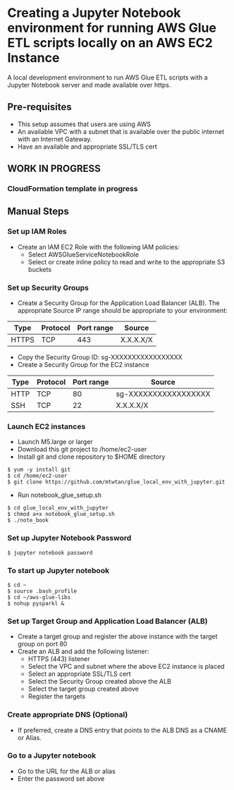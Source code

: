 # Creating a Jupyter Notebook environment for running AWS Glue ETL scripts locally on an AWS EC2 Instance
A local development environment to run AWS Glue ETL scripts with a Jupyter Notebook server and made available over https.

## Pre-requisites
- This setup assumes that users are using AWS
- An available VPC with a subnet that is available over the public internet with an Internet Gateway.
- Have an available and appropriate SSL/TLS cert

## WORK IN PROGRESS
### CloudFormation template in progress

## Manual Steps

### Set up IAM Roles
- Create an IAM EC2 Role with the following IAM policies:
  - Select AWSGlueServiceNotebookRole 
  - Select or create inline policy to read and write to the appropriate S3 buckets

### Set up Security Groups
- Create a Security Group for the Application Load Balancer (ALB). The appropriate Source IP range should be appropriate to your environment:

Type | Protocol | Port range | Source
---- | -------- | ---------- | ------ 
HTTPS | TCP | 443 | X.X.X.X/X

  - Copy the Security Group ID: sg-XXXXXXXXXXXXXXXXX 
- Create a Security Group for the EC2 instance

Type | Protocol | Port range | Source
---- | -------- | ---------- | ------ 
HTTP | TCP | 80 | sg-XXXXXXXXXXXXXXXXX 
SSH | TCP | 22 | X.X.X.X/X

### Launch EC2 instances
- Launch M5.large or larger
- Download this git project to /home/ec2-user
- Install git and clone repository to $HOME directory

```
$ yum -y install git
$ cd /home/ec2-user
$ git clone https://github.com/mtwtan/glue_local_env_with_jupyter.git
```

- Run notebook_glue_setup.sh

```
$ cd glue_local_env_with_jupyter
$ chmod a+x notebook_glue_setup.sh
$ ./note_book
```

### Set up Jupyter Notebook Password
```
$ jupyter notebook password
```
### To start up Jupyter notebook
```
$ cd ~
$ source .bash_profile
$ cd ~/aws-glue-libs
$ nohup pysparkl &
```
### Set up Target Group and Application Load Balancer (ALB)
- Create a target group and register the above instance with the target group on port 80
- Create an ALB and add the following listener:
  - HTTPS (443) listener
  - Select the VPC and subnet where the above EC2 instance is placed
  - Select an appropriate SSL/TLS cert
  - Select the Security Group created above the ALB
  - Select the target group created above
  - Register the targets

### Create appropriate DNS (Optional)
- If preferred, create a DNS entry that points to the ALB DNS as a CNAME or Alias.

### Go to a Jupyter notebook
- Go to the URL for the ALB or alias
- Enter the password set above


